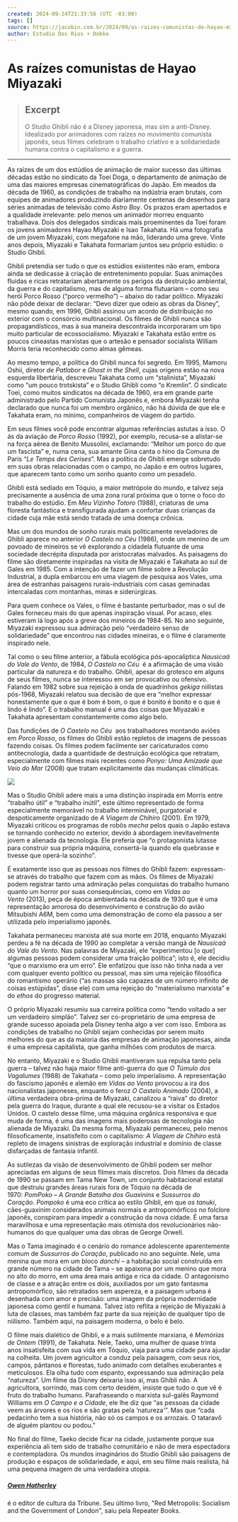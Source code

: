 ```yaml
---
created: 2024-09-24T21:33:56 (UTC -03:00)
tags: []
source: https://jacobin.com.br/2024/09/as-raizes-comunistas-de-hayao-miyazaki/
author: Estudio Dos Rios + Dobke
---
```


# As raízes comunistas de Hayao Miyazaki

> ## Excerpt
> O Studio Ghibli não é a Disney japonesa, mas sim a anti-Disney. Idealizado por animadores com raízes no movimento comunista japonês, seus filmes celebram o trabalho criativo e a solidariedade humana contra o capitalismo e a guerra.

---
As raízes de um dos estúdios de animação de maior sucesso das últimas décadas estão no sindicato da Toei Doga, o departamento de animação de uma das maiores empresas cinematográficas do Japão. Em meados da década de 1960, as condições de trabalho na indústria eram brutais, com equipes de animadores produzindo diariamente centenas de desenhos para séries animadas de televisão como _Astro Boy_. Os prazos eram apertados e a qualidade irrelevante: pelo menos um animador morreu enquanto trabalhava. Dois dos delegados sindicais mais proeminentes da Toei foram os jovens animadores Hayao Miyazaki e Isao Takahata. Há uma fotografia de um jovem Miyazaki, com megafone na mão, liderando uma greve. Vinte anos depois, Miyazaki e Takahata formariam juntos seu próprio estúdio: o Studio Ghibli.

Ghibli pretendia ser tudo o que os estúdios existentes não eram, embora ainda se dedicasse à criação de entretenimento popular. Suas animações fluidas e ricas retratariam abertamente os perigos da destruição ambiental, da guerra e do capitalismo, mas de alguma forma flutuariam – como seu herói Porco Rosso (“porco vermelho”) – abaixo do radar político. Miyazaki não pôde deixar de declarar: “Devo dizer que odeio as obras da Disney”, mesmo quando, em 1996, Ghibli assinou um acordo de distribuição no exterior com o consórcio multinacional. Os filmes de Ghibli nunca são propagandísticos, mas à sua maneira descontraída incorporaram um tipo muito particular de ecossocialismo. Miyazaki e Takahata estão entre os poucos cineastas marxistas que o artesão e pensador socialista William Morris teria reconhecido como almas gêmeas.

Ao mesmo tempo, a política do Ghibli nunca foi segredo. Em 1995, Mamoru Oshii, diretor _de Patlabor_ e _Ghost in the Shell_, cujas origens estão na nova esquerda libertária, descreveu Takahata como um “stalinista”, Miyazaki como “um pouco trotskista” e o Studio Ghibli como “o Kremlin”. O sindicato Toei, como muitos sindicatos na década de 1960, era em grande parte administrado pelo Partido Comunista Japonês e, embora Miyazaki tenha declarado que nunca foi um membro orgânico, não há dúvida de que ele e Takahata eram, no mínimo, companheiros de viagem do partido.

Em seus filmes você pode encontrar algumas referências astutas a isso. O ás da aviação de _Porco Rosso_ (1992), por exemplo, recusa-se a alistar-se na força aérea de Benito Mussolini, exclamando: “Melhor um porco do que um fascista” e, numa cena, sua amante Gina canta o hino da Comuna de Paris “_Le Temps des Cerises_”. Mas a política de Ghibli emerge sobretudo em suas obras relacionadas com o campo, no Japão e em outros lugares, que aparecem tanto como um sonho quanto como um pesadelo.

Ghibli está sediado em Tóquio, a maior metrópole do mundo, e talvez seja precisamente a ausência de uma zona rural próxima que o torne o foco do trabalho do estúdio. Em _Meu Vizinho Totoro_ (1988), criaturas de uma floresta fantástica e transfigurada ajudam a confortar duas crianças da cidade cuja mãe está sendo tratada de uma doença crônica.

Mas um dos mundos de sonho rurais mais politicamente reveladores de Ghibli aparece no anterior _O Castelo no Céu_ (1986), onde um menino de um povoado de mineiros se vê explorando a cidadela flutuante de uma sociedade decrépita disputada por aristocratas malvados. As paisagens do filme são diretamente inspiradas na visita de Miyazaki e Takahata ao sul de Gales em 1985. Com a intenção de fazer um filme sobre a Revolução Industrial, a dupla embarcou em uma viagem de pesquisa aos Vales, uma área de estranhas paisagens rurais-industriais com casas geminadas intercaladas com montanhas, minas e siderúrgicas.

Para quem conhece os Vales, o filme é bastante perturbador, mas o sul de Gales forneceu mais do que apenas inspiração visual. Por acaso, eles estiveram lá logo após a greve dos mineiros de 1984-85. No ano seguinte, Miyazaki expressou sua admiração pelo “verdadeiro senso de solidariedade” que encontrou nas cidades mineiras, e o filme é claramente inspirado nele.

Tal como o seu filme anterior, a fábula ecológica pós-apocalíptica _Nausicaä do Vale do Vento_, de 1984, _O Castelo no Céu_  é a afirmação de uma visão particular da natureza e do trabalho. Ghibli, apesar do grotesco em alguns de seus filmes, nunca se interessou em ser provocativo ou ofensivo. Falando em 1982 sobre sua rejeição à onda de quadrinhos _gekiga_ niilistas pós-1968, Miyazaki relatou sua decisão de que era “melhor expressar honestamente que o que é bom é bom, o que é bonito é bonito e o que é lindo é lindo”. E o trabalho manual é uma das coisas que Miyazaki e Takahata apresentam constantemente como algo belo.

Das fundições de _O Castelo no Céu_  aos trabalhadores montando aviões em _Porco Rosso_, os filmes do Ghibli estão repletos de imagens de pessoas fazendo coisas. Os filmes podem facilmente ser caricaturados como antitecnologia, dada a quantidade de destruição ecológica que retratam, especialmente com filmes mais recentes como _Ponyo: Uma Amizade que Veio do Mar_ (2008) que tratam explicitamente das mudanças climáticas.

[![](https://jacobin.com.br/wp-content/uploads/2022/05/Camisetas.gif)](https://www.camisacritica.com/collections/jacobin)

Mas o Studio Ghibli adere mais a uma distinção inspirada em Morris entre “trabalho útil” e “trabalho inútil”, este último representado de forma especialmente memorável no trabalho interminável, purgatorial e despoticamente organizado de _A Viagem de Chihiro_ (2001). Em 1979, Miyazaki criticou os programas de robôs _mecha_ pelos quais o Japão estava se tornando conhecido no exterior, devido à abordagem inevitavelmente jovem e alienada da tecnologia. Ele preferia que “o protagonista lutasse para construir sua própria máquina, consertá-la quando ela quebrasse e tivesse que operá-la sozinho”.

É exatamente isso que as pessoas nos filmes do Ghibli fazem: expressam-se através do trabalho que fazem com as mãos. Os filmes de Miyazaki podem registrar tanto uma admiração pelas conquistas do trabalho humano quanto um horror por suas consequências, como em _Vidas ao Vento_ (2013), peça de época ambientada na década de 1930 que é uma representação amorosa do desenvolvimento e construção do avião Mitsubishi A6M, bem como uma demonstração de como ela passou a ser utilizada pelo imperialismo japonês.

Takahata permaneceu marxista até sua morte em 2018, enquanto Miyazaki perdeu a fé na década de 1990 ao completar a versão mangá de _Nausicaä do Vale do Vento_. Nas palavras de Miyazaki, ele “experimentou \[o que\] algumas pessoas podem considerar uma traição política”; isto é, ele decidiu “que o marxismo era um erro”. Ele enfatizou que isso não tinha nada a ver com qualquer evento político ou pessoal, mas sim uma rejeição filosófica do romantismo operário (“as massas são capazes de um número infinito de coisas estúpidas”, disse ele) com uma rejeição do “materialismo marxista” e do _ethos_ do progresso material.

O próprio Miyazaki resumiu sua carreira política como “tendo voltado a ser um verdadeiro simplão”. Talvez ser co-proprietário de uma empresa de grande sucesso apoiada pela Disney tenha algo a ver com isso. Embora as condições de trabalho no Ghibli sejam conhecidas por serem muito melhores do que as da maioria das empresas de animação japonesas, ainda é uma empresa capitalista, que ganha milhões com produtos de marca.

No entanto, Miyazaki e o Studio Ghibli mantiveram sua repulsa tanto pela guerra – talvez não haja maior filme anti-guerra do que _O Túmulo dos Vagalumes_ (1988) de Takahata – como pelo imperialismo. A representação do fascismo japonês e alemão em _Vidas ao Vento_ provocou a ira dos nacionalistas japoneses, enquanto o feroz _O Castelo Animado_ (2004), a última verdadeira obra-prima de Miyazaki, canalizou a “raiva” do diretor pela guerra do Iraque, durante a qual ele recusou-se a visitar os Estados Unidos. O castelo desse filme, uma máquina orgânica responsiva e que muda de forma, é uma das imagens mais poderosas de tecnologia não alienada de Miyazaki. Da mesma forma, Miyazaki permaneceu, pelo menos filosoficamente, insatisfeito com o capitalismo: _A Viagem de Chihiro_ está repleto de imagens sinistras de exploração industrial e domínio de classe disfarçadas de fantasia infantil.

As sutilezas da visão de desenvolvimento de Ghibli podem ser melhor apreciadas em alguns de seus filmes mais discretos. Dois filmes da década de 1990 se passam em Tama New Town, um conjunto habitacional estatal que destruiu grandes áreas rurais fora de Tóquio na década de 1970: _PomPoko – A Grande Batalha dos Guaxinins_ e _Sussurros do Coração_. _Pompoko_ é uma eco crítica ao estilo Ghibli, em que _os tanuki_, cães-guaxinim considerados animais normais e antropomórficos no folclore japonês, conspiram para impedir a construção da nova cidade. É uma farsa maravilhosa e uma representação mais otimista dos revolucionários não-humanos do que qualquer uma das obras de George Orwell.

Mas o Tama imaginado é o cenário do romance adolescente aparentemente comum de _Sussurros do Coração_, publicado no ano seguinte. Nele, uma menina que mora em um bloco _danchi_ – a habitação social construída em grande número na cidade de Tama – se apaixona por um menino que mora no alto do morro, em uma área mais antiga e rica da cidade. O antagonismo de classe e a atração entre os dois, auxiliados por um gato fantasma antropomórfico, são retratados sem aspereza, e a paisagem urbana é desenhada com amor e precisão: uma imagem da própria modernidade japonesa como gentil e humana. Talvez isto reflita a rejeição de Miyazaki à luta de classes, mas também faz parte da sua rejeição de qualquer tipo de niilismo. Também aqui, na paisagem moderna, o belo é belo.

O filme mais dialético de Ghibli, e a mais sutilmente marxiana, é _Memórias de Ontem_ (1991), de Takahata. Nele, Taeko, uma mulher de quase trinta anos insatisfeita com sua vida em Tóquio, viaja para uma cidade para ajudar na colheita. Um jovem agricultor a conduz pela paisagem, com seus rios, campos, pântanos e florestas, tudo animado com detalhes exuberantes e meticulosos. Ela olha tudo com espanto, expressando sua admiração pela “natureza”. Um filme da Disney deixaria isso aí, mas Ghibli não. A agricultora, sorrindo, mas com certo desdém, insiste que tudo o que vê é fruto do trabalho humano. Parafraseando o marxista sul-galês Raymond Williams em _O Campo e a Cidade_, ele lhe diz que “as pessoas da cidade veem as árvores e os rios e são gratas pela ‘natureza'”. Mas que “cada pedacinho tem a sua história, não só os campos e os arrozais. O tataravô de alguém plantou ou podou.”

No final do filme, Taeko decide ficar na cidade, justamente porque sua experiência ali tem sido de trabalho comunitário e não de mera espectadora e contempladora. Os mundos imaginários do Studio Ghibli são paisagens de produção e espaços de solidariedade, e aqui, em seu filme mais realista, há uma pequena imagem de uma verdadeira utopia.

##### [Owen Hatherley](https://jacobin.com.br/author/owenhatherley/)

é o editor de cultura da Tribune. Seu último livro, "Red Metropolis: Socialism and the Government of London", saiu pela Repeater Books.
